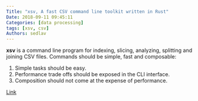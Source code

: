 ```yaml
---
Title: "xsv, A fast CSV command line toolkit written in Rust"
Date: 2018-09-11 09:45:11
Categories: [data processing]
tags: [xsv, csv]
Authors: sedlav
---
```


**xsv** is a command line program for indexing, slicing, analyzing, splitting and joining CSV files. Commands should be simple, fast and composable:

1. Simple tasks should be easy.
2. Performance trade offs should be exposed in the CLI interface.
3. Composition should not come at the expense of performance.

[Link](https://github.com/BurntSushi/xsv)
